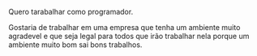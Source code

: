 Quero tarabalhar como programador.

Gostaria de trabalhar em uma empresa que tenha
um ambiente muito agradevel e que seja legal para todos
que irão trabalhar nela porque um ambiente muito bom
sai bons trabalhos.